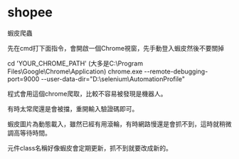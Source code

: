 # shopee
蝦皮爬蟲

先在cmd打下面指令，會開啟一個Chrome視窗，先手動登入蝦皮然後不要關掉

cd 'YOUR_CHROME_PATH' (大多是C:\Program Files\Google\Chrome\Application)
chrome.exe --remote-debugging-port=9000 --user-data-dir="D:\selenium\AutomationProfile"

程式會用這個chrome爬取，比較不容易被發現是機器人。

有時太常爬還是會被擋，重開輸入驗證碼即可。

蝦皮圖片為動態載入，雖然已經有用滾輪，有時網路慢還是會抓不到，這時就稍微調高等待時間。

元件class名稱好像蝦皮會定期更新，抓不到就要改成新的。
